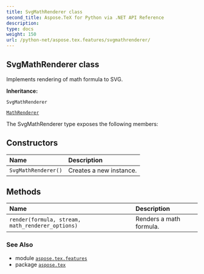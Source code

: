 ```yaml
---
title: SvgMathRenderer class
second_title: Aspose.TeX for Python via .NET API Reference
description: 
type: docs
weight: 150
url: /python-net/aspose.tex.features/svgmathrenderer/
---
```


## SvgMathRenderer class

Implements rendering of math formula to SVG.

**Inheritance:**

`SvgMathRenderer`

<nbsp> <nbsp> [`MathRenderer`](/tex/python-net/aspose.tex.features/mathrenderer)



The SvgMathRenderer type exposes the following members:
## Constructors
| Name | Description |
| :- | :- |
| `SvgMathRenderer()` | Creates a new instance. |
## Methods
| Name | Description |
| :- | :- |
| `render(formula, stream, math_renderer_options)` | Renders a math formula. |

### See Also

* module [`aspose.tex.features`](/tex/python-net/aspose.tex.features/)
* package [`aspose.tex`](/tex/python-net/)

